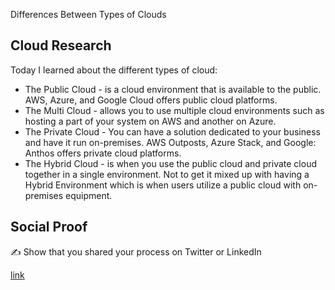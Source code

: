 Differences Between Types of Clouds

## Cloud Research

Today I learned about the different types of cloud:
- The Public Cloud - is a cloud environment that is available to the public. AWS, Azure, and Google Cloud offers public cloud platforms. 
- The Multi Cloud - allows you to use multiple cloud environments such as hosting a part of your system on AWS and another on Azure. 
- The Private Cloud - You can have a solution dedicated to your business and have it run on-premises. AWS Outposts, Azure Stack, and Google: Anthos offers private cloud platforms. 
- The Hybrid Cloud - is when you use the public cloud and private cloud together in a single environment. Not to get it mixed up with having a Hybrid Environment which is when users utilize a public cloud with on-premises equipment. 

## Social Proof

✍️ Show that you shared your process on Twitter or LinkedIn

[link](link)
